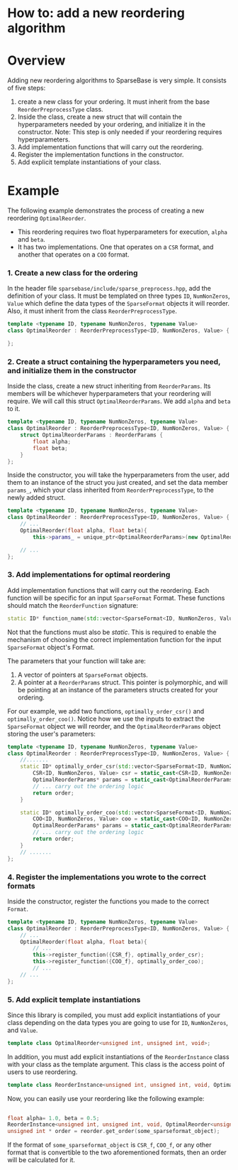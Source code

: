 # How to: add a new reordering algorithm

# Overview

Adding new reordering algorithms to SparseBase is very simple. It consists of five steps:

1. create a new class for your ordering. It must inherit from the base `ReorderPreprocessType` class.
2. Inside the class, create a new struct that will contain the hyperparameters needed by your ordering, and initialize it in the constructor. Note: This step is only needed if your reordering requires hyperparameters.
3. Add implementation functions that will carry out the reordering. 
4. Register the implementation functions in the constructor.
5. Add explicit template instantiations of your class.

# Example

The following example demonstrates the process of creating a new reordering `OptimalReorder`.

- This reordering requires two float hyperparameters for execution, `alpha` and `beta`.
- It has two implementations. One that operates on a `CSR` format, and another that operates on a `COO` format.

### 1. Create a new class for the ordering

In the header file `sparsebase/include/sparse_preprocess.hpp`, add the definition of your class. It must be templated on three types `ID`, `NumNonZeros`, `Value` which define the data types of the `SparseFormat` objects it will reorder. Also, it must inherit from the class `ReorderPreprocessType`.

```cpp
template <typename ID, typename NumNonZeros, typename Value>
class OptimalReorder : ReorderPreprocessType<ID, NumNonZeros, Value> {

};
```

### 2. Create a struct containing the hyperparameters you need, and initialize them in the constructor

Inside the class, create a new struct inheriting from `ReorderParams`. Its members will be whichever hyperparameters that your reordering will require. We will call this struct `OptimalReorderParams`. We add `alpha` and `beta` to it.

```cpp
template <typename ID, typename NumNonZeros, typename Value>
class OptimalReorder : ReorderPreprocessType<ID, NumNonZeros, Value> {
	struct OptimalReorderParams : ReorderParams {
		float alpha;
		float beta;
	}
};
```

Inside the constructor, you will take the hyperparameters from the user, add them to an instance of the struct you just created, and set the data member `params_`, which your class inherited from `ReorderPreprocessType`, to the newly added struct.

```cpp
template <typename ID, typename NumNonZeros, typename Value>
class OptimalReorder : ReorderPreprocessType<ID, NumNonZeros, Value> {
	// ...
	OptimalReorder(float alpha, float beta){
		this->params_ = unique_ptr<OptimalReorderParams>(new OptimalReorderParams{alpha, beta});

	// ...
};
```

### 3. Add implementations for optimal reordering

Add implementation functions that will carry out the reordering. Each function will be specific for an input `SparseFormat` Format. These functions should match the `ReorderFunction` signature:

```cpp
static ID* function_name(std::vector<SparseFormat<ID, NumNonZeros, Value>*>, ReorderParams*) 
```
Not that the functions must also be *static*. This is required to enable the mechanism of choosing the correct implementation function for the input `SparseFormat` object's Format.  

The parameters that your function will take are:

1. A vector of pointers at `SparseFormat` objects.
2. A pointer at a `ReorderParams` struct. This pointer is polymorphic, and will be pointing at an instance of the parameters structs created for your ordering. 

For our example, we add two functions, `optimally_order_csr()` and `optimally_order_coo()`. Notice how we use the inputs to extract the `SparseFormat` object we will reorder, and the `OptimalReorderParams` object storing the user's parameters:

```cpp
template <typename ID, typename NumNonZeros, typename Value>
class OptimalReorder : ReorderPreprocessType<ID, NumNonZeros, Value> {
	//.......
	static ID* optimally_order_csr(std::vector<SparseFormat<ID, NumNonZeros, Value>*> input_sf, ReorderParams* poly_params){
		CSR<ID, NumNonZeros, Value> csr = static_cast<CSR<ID, NumNonZeros, Value>(input_sf[0]);
		OptimalReorderParams* params = static_cast<OptimalReorderParams*>(poly_params);
		// ... carry out the ordering logic
		return order;
	}

	static ID* optimally_order_coo(std::vector<SparseFormat<ID, NumNonZeros, Value>*> input_sf, ReorderParams* poly_params){
		COO<ID, NumNonZeros, Value> coo = static_cast<COO<ID, NumNonZeros, Value>(input_sf[0]);
		OptimalReorderParams* params = static_cast<OptimalReorderParams*>(poly_params);
		// ... carry out the ordering logic
		return order;
	}
	// .......
};
```

### 4. Register the implementations you wrote to the correct formats

Inside the constructor, register the functions you made to the correct `Format`. 

```cpp
template <typename ID, typename NumNonZeros, typename Value>
class OptimalReorder : ReorderPreprocessType<ID, NumNonZeros, Value> {
	// ...
	OptimalReorder(float alpha, float beta){
		// ...
		this->register_function({CSR_f}, optimally_order_csr);
		this->register_function({COO_f}, optimally_order_coo);
		// ...
	// ...
};
```

### 5. Add explicit template instantiations

Since this library is compiled, you must add explicit instantiations of your class depending on the data types you are going to use for `ID`, `NumNonZeros`, and `Value`. 

```cpp
template class OptimalReorder<unsigned int, unsigned int, void>;
```

In addition, you must add explicit instantiations of the `ReorderInstance` class with your class as the template argument. This class is the access point of users to use reordering.

```cpp
template class ReorderInstance<unsigned int, unsigned int, void, OptimalReorder<unsigned int, unsigned int, void>>
```

Now, you can easily use your reordering like the following example:

```cpp
 
float alpha= 1.0, beta = 0.5;
ReorderInstance<unsigned int, unsigned int, void, OptimalReorder<unsigned int, unsigned int, void>> reorder(alpha, beta);
unsigned int * order = reorder.get_order(some_sparseformat_object);
```

If the format of `some_sparseformat_object` is `CSR_f`, `COO_f`, or any other format that is convertible to the two aforementioned formats, then an order will be calculated for it.